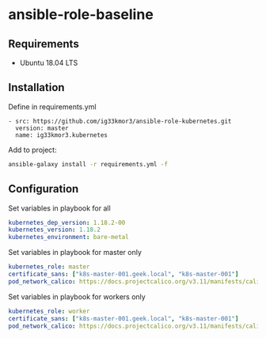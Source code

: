 # ansible-role-baseline

## Requirements

- Ubuntu 18.04 LTS

## Installation

Define in requirements.yml

```ansible
- src: https://github.com/ig33kmor3/ansible-role-kubernetes.git
  version: master
  name: ig33kmor3.kubernetes
```

Add to project:

```bash
ansible-galaxy install -r requirements.yml -f
```

## Configuration

Set variables in playbook for all

```yml
kubernetes_dep_version: 1.18.2-00
kubernetes_version: 1.18.2
kubernetes_environment: bare-metal
```

Set variables in playbook for master only

```yml
kubernetes_role: master
certificate_sans: ["k8s-master-001.geek.local", "k8s-master-001"]
pod_network_calico: https://docs.projectcalico.org/v3.11/manifests/calico.yaml
```

Set variables in playbook for workers only

```yml
kubernetes_role: worker
certificate_sans: ["k8s-master-001.geek.local", "k8s-master-001"]
pod_network_calico: https://docs.projectcalico.org/v3.11/manifests/calico.yaml
```
